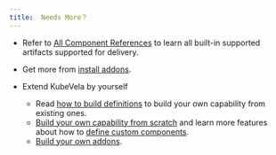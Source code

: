 ```yaml
---
title:  Needs More？
---
```


* Refer to [All Component References](./references) to learn all built-in supported artifacts supported for delivery.

* Get more from [install addons](../../how-to/cli/addon/addon).

* Extend KubeVela by yourself

  * Read [how to build definitions](../../platform-engineers/cue/definition-edit) to build your own capability from existing ones.
  * [Build your own capability from scratch](../../platform-engineers/cue/advanced)
    and learn more features about how to [define custom components](../../platform-engineers/components/custom-component).
  * [Build your own addons](../../platform-engineers/addon/intro).  

